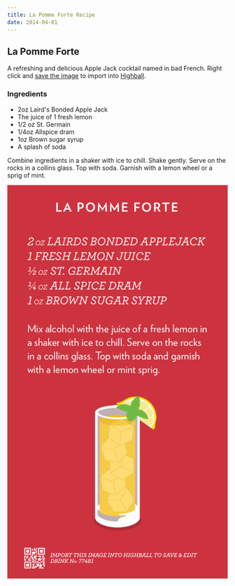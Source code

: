 ```yaml
---
title: La Pomme Forte Recipe
date: 2014-04-01
---
```


## La Pomme Forte

A refreshing and delicious Apple Jack cocktail named in bad French. Right click and [save the image](#highball-import) to import into [Highball](http://www.studioneat.com/products/highball).

### Ingredients

* 2oz Laird's Bonded Apple Jack
* The juice of 1 fresh lemon
* 1/2 oz St. Germain
* 1/4oz Allspice dram
* 1oz Brown sugar syrup
* A splash of soda

Combine ingredients in a shaker with ice to chill. Shake gently. Serve on the rocks in a collins glass. Top with soda. Garnish with a lemon wheel or a sprig of mint.

<a name="highball-import">
  <img src="/img/cocktails/la-pomme-forte.png" 
    class="raised"
    alt="Recipe for La Pomme Forte" />
</a>